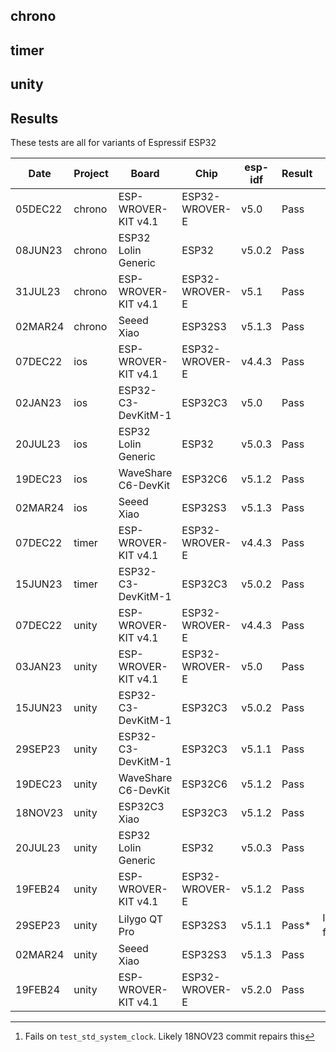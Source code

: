 ## chrono

## timer

## unity

## Results

These tests are all for variants of Espressif ESP32

|   Date  | Project  | Board                | Chip           | esp-idf  | Result | Notes |
| ------- | -------- | -------------------- | -------------- | -------  | ------ | ----- |
| 05DEC22 | chrono   | ESP-WROVER-KIT v4.1  | ESP32-WROVER-E | v5.0     | Pass   |
| 08JUN23 | chrono   | ESP32 Lolin Generic  | ESP32          | v5.0.2   | Pass   |
| 31JUL23 | chrono   | ESP-WROVER-KIT v4.1  | ESP32-WROVER-E | v5.1     | Pass   |
| 02MAR24 | chrono   | Seeed Xiao           | ESP32S3        | v5.1.3   | Pass   |
| 07DEC22 | ios      | ESP-WROVER-KIT v4.1  | ESP32-WROVER-E | v4.4.3   | Pass   |
| 02JAN23 | ios      | ESP32-C3-DevKitM-1   | ESP32C3        | v5.0     | Pass   | 
| 20JUL23 | ios      | ESP32 Lolin Generic  | ESP32          | v5.0.3   | Pass   |
| 19DEC23 | ios      | WaveShare C6-DevKit  | ESP32C6        | v5.1.2   | Pass   |
| 02MAR24 | ios      | Seeed Xiao           | ESP32S3        | v5.1.3   | Pass   |
| 07DEC22 | timer    | ESP-WROVER-KIT v4.1  | ESP32-WROVER-E | v4.4.3   | Pass   |
| 15JUN23 | timer    | ESP32-C3-DevKitM-1   | ESP32C3        | v5.0.2   | Pass   |
| 07DEC22 | unity    | ESP-WROVER-KIT v4.1  | ESP32-WROVER-E | v4.4.3   | Pass   |
| 03JAN23 | unity    | ESP-WROVER-KIT v4.1  | ESP32-WROVER-E | v5.0     | Pass   |
| 15JUN23 | unity    | ESP32-C3-DevKitM-1   | ESP32C3        | v5.0.2   | Pass   |
| 29SEP23 | unity    | ESP32-C3-DevKitM-1   | ESP32C3        | v5.1.1   | Pass   |
| 19DEC23 | unity    | WaveShare C6-DevKit  | ESP32C6        | v5.1.2   | Pass   |
| 18NOV23 | unity    | ESP32C3 Xiao         | ESP32C3        | v5.1.2   | Pass   |
| 20JUL23 | unity    | ESP32 Lolin Generic  | ESP32          | v5.0.3   | Pass   |
| 19FEB24 | unity    | ESP-WROVER-KIT v4.1  | ESP32-WROVER-E | v5.1.2   | Pass   |
| 29SEP23 | unity    | Lilygo QT Pro        | ESP32S3        | v5.1.1   | Pass*  | Intermittent failures[^1]
| 02MAR24 | unity    | Seeed Xiao           | ESP32S3        | v5.1.3   | Pass   |
| 19FEB24 | unity    | ESP-WROVER-KIT v4.1  | ESP32-WROVER-E | v5.2.0   | Pass   |

[^1]: Fails on `test_std_system_clock`.  Likely 18NOV23 commit repairs this

